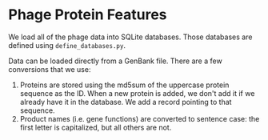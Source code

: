 # Phage Protein Features

We load all of the phage data into SQLite databases. Those databases are defined using `define_databases.py`. 

Data can be loaded directly from a GenBank file. There are a few conversions that we use:

1. Proteins are stored using the md5sum of the uppercase protein sequence as the ID. When a new protein is added, we don't add it if we already have it in the database. We add a record pointing to that sequence.
2. Product names (i.e. gene functions) are converted to sentence case: the first letter is capitalized, but all others are not.
